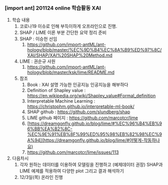 ### [import ant] 201124 online 학습활동 XAI

1. 학습 내용
   1. 코로나19 이슈로 인해 부득이하게 오프라인으로 진행.
   2. SHAP / LIME 이론 부분 간단한 요약 정리 준비
   3. SHAP : 이승헌 선임
      1. https://github.com/import-antML/ant-hology/blob/master/%EC%9D%B4%EC%8A%B9%ED%97%8C/XAI/SHAP/XAI%20SHAP%20Method.md
   4. LIME : 권순규 사원
      1. https://github.com/import-antML/ant-hology/blob/master/ksk/lime/README.md
   5. 참조
      1. Book : XAI 설명 가능한 인공지능 인공지능을 해부하다
      2. Definition of Shapley value : https://en.wikipedia.org/wiki/Shapley_value#Formal_definition
      3. Interpretable Machine Learning : https://christophm.github.io/interpretable-ml-book/
      4. SHAP github : https://github.com/slundberg/shap
      5. LIME github 페이지 : https://github.com/marcotcr/lime
      6. [https://dreamgonfly.github.io/blog/lime/#%EC%96%B4%EB%96%BB%EA%B2%8C-%EC%9E%91%EB%8F%99%ED%95%98%EB%82%98%EC%9A%94](https://dreamgonfly.github.io/blog/lime/#어떻게-작동하나요)
      7. https://github.com/marcotcr/lime/issues/113
2. 다음차시
   1. 각자 원하는 데이터를 이용하여 모델링을 진행하고 (예제데이터 권장) SHAP과 LIME 예제를 적용하여 다양한 plot 그리고 결과 해석하기
   2. 12/3일(목) 온라인 진행
